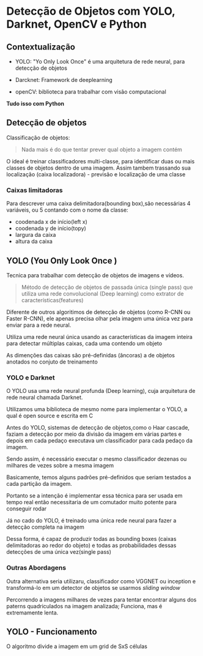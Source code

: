 # Detecção de Objetos com YOLO, Darknet, OpenCV e Python

## Contextualização

- YOLO:
"Yo Only Look Once"
é uma arquitetura de rede neural, para detecção de objetos

- Darcknet:
Framework de deeplearning

- openCV:
biblioteca para trabalhar com visão computacional

**Tudo isso com Python**

## Detecção de objetos

Classificação de objetos:

> Nada mais é do que tentar prever qual objeto a imagem contém 

O ideal é treinar classificadores multi-classe, para identificar duas ou mais classes de objetos dentro de uma imagem.
Assim tambem trassando sua localização (caixa localizadora) - previsão e localização de uma classe

### Caixas limitadoras

Para descrever uma caixa delimitadora(bounding box),são necessárias 4 variáveis, ou 5 contando com o nome da classe:

- coodenada x de início(left x)
- coodenada y de início(topy)
- largura da caixa
- altura da caixa

## YOLO (You Only Look Once )

Tecnica para trabalhar com detecção de objetos de imagens e vídeos.

> Método de detecção de objetos de passada única (single pass) que utiliza uma rede convolucional (Deep learning) como extrator de características(features)

Diferente de outros algoritimos de detecção de objetos (como R-CNN ou Faster R-CNN), ele apenas precisa olhar pela imagem uma única vez para enviar para a rede neural.

Utiliza uma rede neural única usando as características da imagem inteira para detectar múltiplas caixas, cada uma contendo um objeto

As dimenções das caixas são pré-definidas (âncoras) a de objetos anotados no conjuto de treinamento

### YOLO e Darknet

O YOLO usa uma rede neural profunda (Deep learning), cuja arquitetura de rede neural chamada Darknet.

Utilizamos uma biblioteca de mesmo nome para implementar o YOLO, a qual é open source e escrita em C

Antes do YOLO, sistemas de detecção de objetos,como o Haar cascade, faziam a detecção por meio da divisão da imagem em várias partes e depois em cada pedaço executava um classificador para cada pedaço da imagem.

Sendo assim, é necessário executar o mesmo classificador dezenas ou milhares de vezes sobre a mesma imagem

Basicamente, temos alguns padrões pré-definidos que seriam testados a cada partição da imagem.

Portanto se a intenção é implementar essa técnica para ser usada em tempo real então necessitaria de um comutador muito potente para conseguir rodar

Já no cado do YOLO, é treinado uma única rede neural para fazer a detecção completa na imagem

Dessa forma, é capaz de produzir todas as bounding boxes (caixas delimitadoras ao redor do objeto) e todas as probabilidades dessas detecções de uma única vez(single pass)

### Outras Abordagens 

Outra alternativa seria utilizaru, classificador como VGGNET ou inception e transformá-lo em um detector de objetos se usarmos *sliding window*

Percorrendo a imagens milhares de vezes para tentar encontrar alguns dos paterns quadriculados na imagem analizada; Funciona, mas é extremamente lenta.

## YOLO - Funcionamento

O algoritmo divide a imagem em um grid de SxS células
